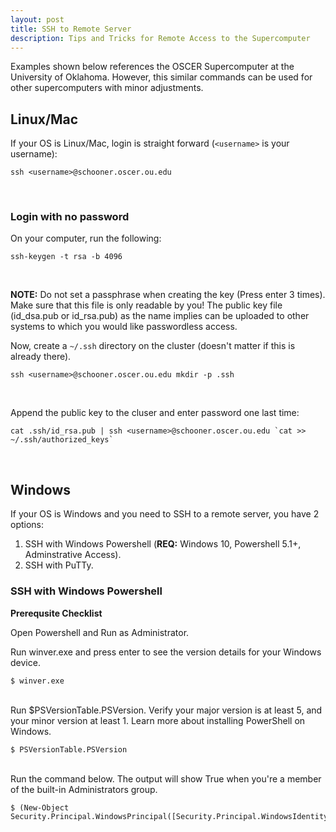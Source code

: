 ```yaml
---
layout: post
title: SSH to Remote Server 
description: Tips and Tricks for Remote Access to the Supercomputer
---
```



Examples shown below references the OSCER Supercomputer at the University of Oklahoma. However, this similar commands can be used for other supercomputers with minor adjustments.


## Linux/Mac

If your OS is Linux/Mac, login is straight forward (`<username>` is your username): 

```
ssh <username>@schooner.oscer.ou.edu 
```
<br />

### Login with no password

On your computer, run the following:

```
ssh-keygen -t rsa -b 4096
```
<br />

**NOTE:** Do not set a passphrase when creating the key (Press enter 3 times). Make sure that this file is only readable by you! The public key file (id_dsa.pub or id_rsa.pub) as the name implies can be uploaded to other systems to which you would like passwordless access.

Now, create a `~/.ssh` directory on the cluster (doesn't matter if this is already there).

```
ssh <username>@schooner.oscer.ou.edu mkdir -p .ssh
```
<br />

Append the public key to the cluser and enter password one last time:

```
cat .ssh/id_rsa.pub | ssh <username>@schooner.oscer.ou.edu `cat >> ~/.ssh/authorized_keys`
```
<br />

## Windows

If your OS is Windows and you need to SSH to a remote server, you have 2 options:

1. SSH with Windows Powershell (**REQ:** Windows 10, Powershell 5.1+, Adminstrative Access).
2. SSH with PuTTy.

### SSH with Windows Powershell ###

**Prerequsite Checklist**

Open Powershell and Run as Administrator.

Run winver.exe and press enter to see the version details for your Windows device.

```
$ winver.exe
```
<br />
Run $PSVersionTable.PSVersion. Verify your major version is at least 5, and your minor version at least 1. Learn more about installing PowerShell on Windows.

```
$ PSVersionTable.PSVersion
```
<br />
Run the command below. The output will show True when you're a member of the built-in Administrators group.

```
$ (New-Object Security.Principal.WindowsPrincipal([Security.Principal.WindowsIdentity]::GetCurrent())).IsInRole([Security.Principal.WindowsBuiltInRole]::Administrator)
```
<br /> 

